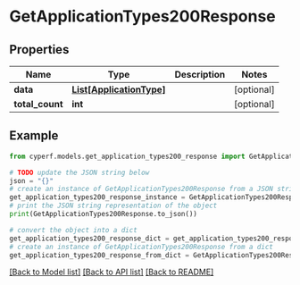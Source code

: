 # GetApplicationTypes200Response


## Properties

Name | Type | Description | Notes
------------ | ------------- | ------------- | -------------
**data** | [**List[ApplicationType]**](ApplicationType.md) |  | [optional] 
**total_count** | **int** |  | [optional] 

## Example

```python
from cyperf.models.get_application_types200_response import GetApplicationTypes200Response

# TODO update the JSON string below
json = "{}"
# create an instance of GetApplicationTypes200Response from a JSON string
get_application_types200_response_instance = GetApplicationTypes200Response.from_json(json)
# print the JSON string representation of the object
print(GetApplicationTypes200Response.to_json())

# convert the object into a dict
get_application_types200_response_dict = get_application_types200_response_instance.to_dict()
# create an instance of GetApplicationTypes200Response from a dict
get_application_types200_response_from_dict = GetApplicationTypes200Response.from_dict(get_application_types200_response_dict)
```
[[Back to Model list]](../README.md#documentation-for-models) [[Back to API list]](../README.md#documentation-for-api-endpoints) [[Back to README]](../README.md)


